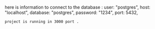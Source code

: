  here is information to connect to the database : user: "postgres",
    host: "localhost",
    database: "postgres",
    password: "1234",
    port: 5432,

    project is running in 3000 port .
    
